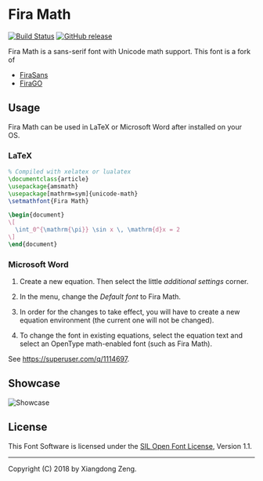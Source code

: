 # Fira Math

[![Build Status](https://travis-ci.org/Stone-Zeng/FiraMath.svg?branch=master)](https://travis-ci.org/Stone-Zeng/FiraMath)
[![GitHub release](https://img.shields.io/github/release/Stone-Zeng/FiraMath/all.svg)](https://github.com/Stone-Zeng/FiraMath/releases/latest)

Fira Math is a sans-serif font with Unicode math support. This font is a fork of

  - [FiraSans](https://github.com/bBoxType/FiraSans)
  - [FiraGO](https://github.com/bBoxType/FiraGO)

## Usage

Fira Math can be used in LaTeX or Microsoft Word after installed on your OS.

### LaTeX

```tex
% Compiled with xelatex or lualatex
\documentclass{article}
\usepackage{amsmath}
\usepackage[mathrm=sym]{unicode-math}
\setmathfont{Fira Math}

\begin{document}
\[
  \int_0^{\mathrm{\pi}} \sin x \, \mathrm{d}x = 2
\]
\end{document}
```

### Microsoft Word

1. Create a new equation. Then select the little *additional settings* corner.

1. In the menu, change the *Default font* to Fira Math.

1. In order for the changes to take effect, you will have to create a new equation environment (the current one will not be changed).

1. To change the font in existing equations, select the equation text and select an OpenType math-enabled font (such as Fira Math).

See <https://superuser.com/q/1114697>.

## Showcase

![Showcase](https://raw.githubusercontent.com/Stone-Zeng/FiraMath/master/docs/images/slide.png)

## License

This Font Software is licensed under the [SIL Open Font License](http://scripts.sil.org/OFL), Version 1.1.

-----

Copyright (C) 2018 by Xiangdong Zeng.

